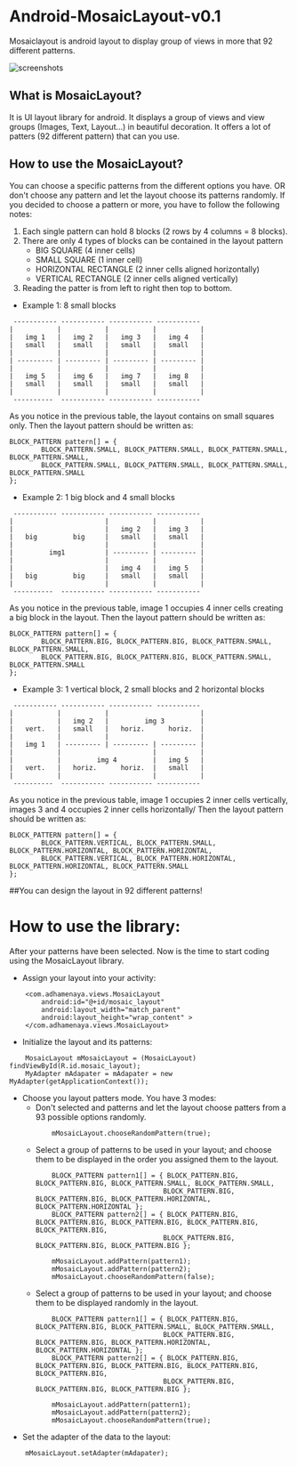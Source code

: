 # Android-MosaicLayout-v0.1
Mosaiclayout is android layout to display group of views in more that 92 different patterns.

![screenshots](https://cloud.githubusercontent.com/assets/1500868/11513643/fb4e754e-987c-11e5-8f18-025d934c69b4.png)


## What is MosaicLayout?
It is UI layout library for android. It displays a group of views and view groups (Images, Text, Layout...) in beautiful decoration. 
It offers a lot of patters (92 different pattern) that can you use. 

## How to use the MosaicLayout?
You can choose a specific patterns from the different options you have. OR don't choose any pattern and let the layout choose its patterns randomly.
If you decided to choose a pattern or more, you have to follow the following notes:

1. Each single pattern can hold 8 blocks (2 rows by 4 columns = 8 blocks).
2. There are only 4 types of blocks can be contained in the layout pattern
	* BIG SQUARE (4 inner cells)
	* SMALL SQUARE (1 inner cell)
	* HORIZONTAL RECTANGLE (2 inner cells aligned horizontally)
	* VERTICAL RECTANGLE (2 inner cells aligned vertically)
3. Reading the patter is from left to right then top to bottom.

* Example 1: 8 small blocks

```
 ----------- ----------- ----------- -----------
|			|			|			|			|
|	img 1	|	img 2	|	img 3	|	img 4	|
|	small	|	small	|	small	|	small	|
|			|			|			|			|
| --------- | --------- | --------- | --------- |
|			|			|			|			|
|	img 5	|	img 6	|	img 7	|	img 8	|
|	small	|	small	|	small	|	small	|
|			|			|			|			|
 ----------  ----------- ----------- -----------
 ```
 
 As you notice in the previous table, the layout contains on small squares only.
 Then the layout pattern should be written as: 
 
```
BLOCK_PATTERN pattern[] = { 
		BLOCK_PATTERN.SMALL, BLOCK_PATTERN.SMALL, BLOCK_PATTERN.SMALL, BLOCK_PATTERN.SMALL,
		BLOCK_PATTERN.SMALL, BLOCK_PATTERN.SMALL, BLOCK_PATTERN.SMALL, BLOCK_PATTERN.SMALL 
};
```

* Example 2: 1 big block and 4 small blocks

```
 ----------- ----------- ----------- -----------
|						|			|			|
|				    	|	img 2	|	img 3	|
|	big 		big		|	small	|	small	|
|						|			|			|
| 		  img1			| --------- | --------- |
|						|			|			|
|	 		    	    |	img 4	|	img 5	|
|	big			big		|	small	|	small	|
|						|			|			|
 ----------  ----------- ----------- -----------
 ```
 
 As you notice in the previous table, image 1 occupies 4 inner cells creating a big block in the layout.
 Then the layout pattern should be written as: 
 
```
BLOCK_PATTERN pattern[] = { 
		BLOCK_PATTERN.BIG, BLOCK_PATTERN.BIG, BLOCK_PATTERN.SMALL, BLOCK_PATTERN.SMALL,
		BLOCK_PATTERN.BIG, BLOCK_PATTERN.BIG, BLOCK_PATTERN.SMALL, BLOCK_PATTERN.SMALL 
};
```

* Example 3: 1 vertical block, 2 small blocks and 2 horizontal blocks

```
 ----------- ----------- ----------- -----------
|			|			|						|
|			|	img 2	|		  img 3			|
|	vert.	|	small	|	horiz.		horiz.	|
|			|			|						|
|	img 1	| --------- | --------- | --------- |
|			|						|			|
|	 		|		  img 4			|	img 5	|
|	vert.	|	horiz.		horiz.	|	small	|
|			|						|			|
 ----------  ----------- ----------- -----------
 ```
 
 As you notice in the previous table, image 1 occupies 2 inner cells vertically, images 3 and 4 occupies 2 inner cells horizontally/
 Then the layout pattern should be written as: 
 
```
BLOCK_PATTERN pattern[] = { 
		BLOCK_PATTERN.VERTICAL, BLOCK_PATTERN.SMALL, BLOCK_PATTERN.HORIZONTAL, BLOCK_PATTERN.HORIZONTAL,
		BLOCK_PATTERN.VERTICAL, BLOCK_PATTERN.HORIZONTAL, BLOCK_PATTERN.HORIZONTAL, BLOCK_PATTERN.SMALL 
};
```

##You can design the layout in 92 different patterns!

# How to use the library:
After your patterns have been selected. Now is the time to start coding using the MosaicLayout library.

* Assign your layout into your activity:
```
    <com.adhamenaya.views.MosaicLayout
        android:id="@+id/mosaic_layout"
        android:layout_width="match_parent"
        android:layout_height="wrap_content" >
    </com.adhamenaya.views.MosaicLayout>
```
* Initialize the layout and its patterns:
```
	MosaicLayout mMosaicLayout = (MosaicLayout) findViewById(R.id.mosaic_layout);
	MyAdapter mAdapater = mAdapater = new MyAdapter(getApplicationContext());
```
* Choose you layout patters mode. You have 3 modes:
  * Don't selected and patterns and let the layout choose patters from a 93 possible options randomly.
	```
		mMosaicLayout.chooseRandomPattern(true);
	```
  * Select a group of patterns to be used in your layout; and choose them to be displayed in the order you assigned them to the layout.
	```
		BLOCK_PATTERN pattern1[] = { BLOCK_PATTERN.BIG, BLOCK_PATTERN.BIG, BLOCK_PATTERN.SMALL, BLOCK_PATTERN.SMALL,
									BLOCK_PATTERN.BIG, BLOCK_PATTERN.BIG, BLOCK_PATTERN.HORIZONTAL, BLOCK_PATTERN.HORIZONTAL };
		BLOCK_PATTERN pattern2[] = { BLOCK_PATTERN.BIG, BLOCK_PATTERN.BIG, BLOCK_PATTERN.BIG, BLOCK_PATTERN.BIG, BLOCK_PATTERN.BIG,
									BLOCK_PATTERN.BIG, BLOCK_PATTERN.BIG, BLOCK_PATTERN.BIG };
			
		mMosaicLayout.addPattern(pattern1);
		mMosaicLayout.addPattern(pattern2);
		mMosaicLayout.chooseRandomPattern(false);
	```
  * Select a group of patterns to be used in your layout; and choose them to be displayed randomly in the layout.
	```
		BLOCK_PATTERN pattern1[] = { BLOCK_PATTERN.BIG, BLOCK_PATTERN.BIG, BLOCK_PATTERN.SMALL, BLOCK_PATTERN.SMALL,
									BLOCK_PATTERN.BIG, BLOCK_PATTERN.BIG, BLOCK_PATTERN.HORIZONTAL, BLOCK_PATTERN.HORIZONTAL };
		BLOCK_PATTERN pattern2[] = { BLOCK_PATTERN.BIG, BLOCK_PATTERN.BIG, BLOCK_PATTERN.BIG, BLOCK_PATTERN.BIG, BLOCK_PATTERN.BIG,
									BLOCK_PATTERN.BIG, BLOCK_PATTERN.BIG, BLOCK_PATTERN.BIG };
			
		mMosaicLayout.addPattern(pattern1);
		mMosaicLayout.addPattern(pattern2);
		mMosaicLayout.chooseRandomPattern(true);
	```
* Set the adapter of the data to the layout:
```
	mMosaicLayout.setAdapter(mAdapater);
```

